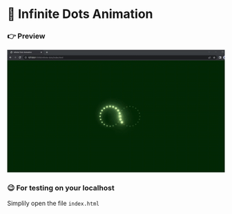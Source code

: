 # 🌟 Infinite Dots Animation

### 👉 Preview
<div>
    <img src="infinite-dots.gif" />
</div>

### 😉 For testing on your localhost
Simplily open the file ``` index.html ```
